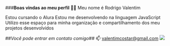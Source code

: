 ###**Boas vindas ao meu perfil** 💙💙
Meu nome é Rodrigo Valentim

Estou cursando o Alura
Estou me desenvolvendo na linguagem JavaScript
Utilizo esse espaço para minha organização e compartilhamento dos meu projetos desenvolvidos

##*Você pode entrar em contato comigo*## 📫
valentimcostar@gmail.com
![](https://media.giphy.com/media/v1.Y2lkPTc5MGI3NjExbmM4c3JvcW1wbmU4bmZlM2NpcmNyYmdsZWdkNnBxbjdocTB2Zmk1YyZlcD12MV9naWZzX3NlYXJjaCZjdD1n/DB2oahQFa0qeQ/giphy.gif)
